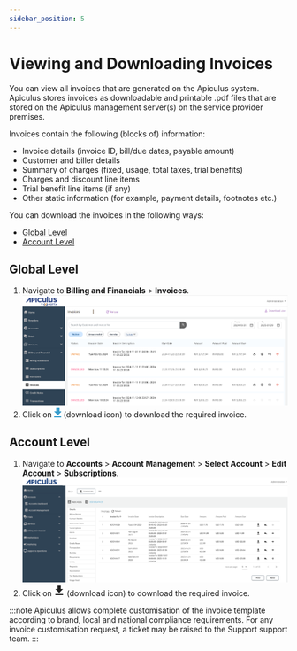 ```yaml
---
sidebar_position: 5
---
```

# Viewing and Downloading Invoices

You can view all invoices that are generated on the Apiculus system. Apiculus stores invoices as downloadable and printable .pdf files that are stored on the Apiculus management server(s) on the service provider premises.

Invoices contain the following (blocks of) information:
- Invoice details (invoice ID, bill/due dates, payable amount)
- Customer and biller details
- Summary of charges (fixed, usage, total taxes, trial benefits)
- Charges and discount line items
- Trial benefit line items (if any)
- Other static information (for example, payment details, footnotes etc.)

You can download the invoices in the following ways:
- [Global Level](#global-level)
- [Account Level](#account-level)
## Global Level
1. Navigate to **Billing and Financials** > **Invoices**.![Invoices](img/Invoices.png)
2. Click on  ![](img/download.png)  (download icon) to download the required invoice. 

## Account Level
1. Navigate to **Accounts** > **Account Management** > **Select Account** > **Edit Account** > **Subscriptions**.![Downloading Invoice](img/InvoicesAccount2.png)
2. Click on  ![Download Button](img/downloadblack.png) (download icon) to download the required invoice. 

:::note
Apiculus allows complete customisation of the invoice template according to brand, local and national compliance requirements. For any invoice customisation request, a ticket may be raised to the Support support team.
:::





